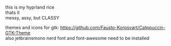 this is my hyprland rice  
thats it  
messy, assy, but CLASSY  

themes and icons for gtk: https://github.com/Fausto-Korpsvart/Catppuccin-GTK-Theme  
also jetbrainsmono nerd font and font-awesome need to be installed  
